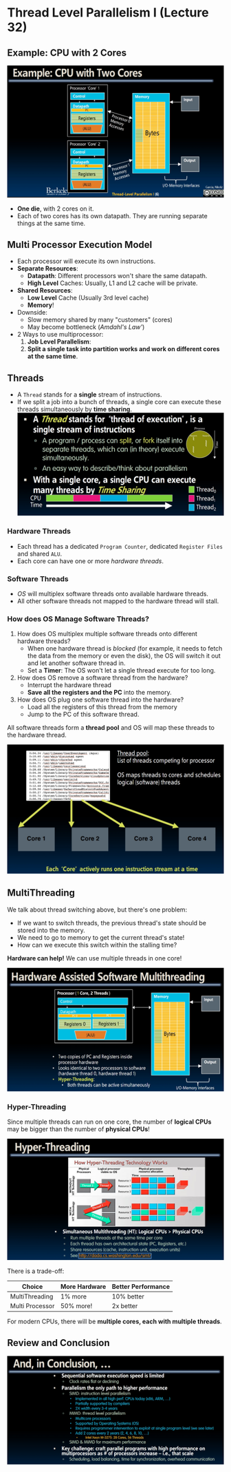 # Thread Level Parallelism I (Lecture 32)

## Example: CPU with 2 Cores

![Example](./Image/Week12/Week12-9.png)

- **One die**, with 2 cores on it.
- Each of two cores has its own datapath. They are running separate things at the same time.

## Multi Processor Execution Model

- Each processor will execute its own instructions.
- **Separate Resources**:
  - **Datapath**: Different processors won't share the same datapath.
  - **High Level** Caches: Usually, L1 and L2 cache will be private.
- **Shared Resources**:
  - **Low Level** Cache (Usually 3rd level cache)
  - **Memory**!
- Downside:
  - Slow memory shared by many "customers" (cores)
  - May become bottleneck (*Amdahl's Law'*)
- 2 Ways to use multiprocessor:
  1. **Job Level Parallelism**:
  2. **Split a single task into partition works and work on different cores at the same time**.

## Threads

- A `Thread` stands for a **single** stream of instructions.
- If we split a job into a bunch of threads, a single core can execute these threads simultaneously by **time sharing**.
  ![Time Sharing](./Image/Week12/Week12-10.png)

### Hardware Threads

- Each thread has a dedicated `Program Counter`, dedicated `Register Files` and shared `ALU`.
- Each core can have one or more *hardware threads*.

### Software Threads

- *OS* will multiplex software threads onto available hardware threads.
- All other software threads not mapped to the hardware thread will stall.

### How does OS Manage Software Threads?

1. How does OS multiplex multiple software threads onto different hardware threads?
   - When one hardware thread is *blocked* (for example, it needs to fetch the data from the memory or even the disk), the OS will switch it out and let another software thread in.
   - Set a **Timer**: The OS won't let a single thread execute for too long.
2. How does OS remove a software thread from the hardware?
   - Interrupt the hardware thread
   - **Save all the registers and the PC** into the memory.
3. How does OS plug one software thread into the hardware?
   - Load all the registers of this thread from the memory
   - Jump to the PC of this software thread.

All software threads form a **thread pool** and OS will map these threads to the hardware thread.

![Thread Pool](./Image/Week12/Week12-13.png)

## MultiThreading

We talk about thread switching above, but there's one problem:

- If we want to switch threads, the previous thread's state should be stored into the memory.
- We need to go to memory to get the current thread's state!
- How can we execute this switch within the stalling time?

**Hardware can help!** We can use multiple threads in one core!

![Hardware](./Image/Week12/Week12-11.png)

### Hyper-Threading

Since multiple threads can run on one core, the number of **logical CPUs** may be bigger than the number of **physical CPUs**!  

![HT](./Image/Week12/Week12-12.png)

There is a trade-off:

| Choice          | More Hardware | Better Performance |
|-----------------|---------------|--------------------|
| MultiThreading  | 1% more       | 10% better         |
| Multi Processor | 50% more!     | 2x better          |

For modern CPUs, there will be **multiple cores, each with multiple threads**.

## Review and Conclusion

![Conclusion](./Image/Week12/Week12-14.png)
